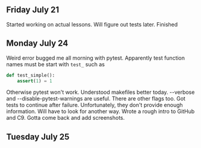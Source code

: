 ## Friday July 21
Started working on actual lessons. Will figure out tests later. Finished 

## Monday July 24
Weird error bugged me all morning with pytest. Apparently test function names must be start with ```test_``` such as 
``` python
def test_simple():
    assert(1) = 1
```
Otherwise pytest won't work. Understood makefiles better today. --verbose and --disable-pytest-warnings are useful. There are other flags too. Got tests to continue after failure. Unfortunately, they don't provide enough information. Will have to look for another way. Wrote a rough intro to GitHub and C9. Gotta come back and add screenshots.

## Tuesday July 25
